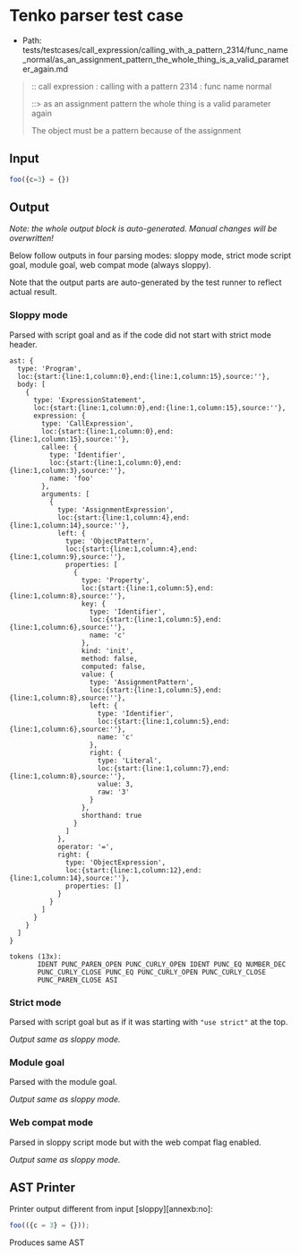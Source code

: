 # Tenko parser test case

- Path: tests/testcases/call_expression/calling_with_a_pattern_2314/func_name_normal/as_an_assignment_pattern_the_whole_thing_is_a_valid_parameter_again.md

> :: call expression : calling with a pattern 2314 : func name normal
>
> ::> as an assignment pattern the whole thing is a valid parameter again
>
> The object must be a pattern because of the assignment

## Input

`````js
foo({c=3} = {})
`````

## Output

_Note: the whole output block is auto-generated. Manual changes will be overwritten!_

Below follow outputs in four parsing modes: sloppy mode, strict mode script goal, module goal, web compat mode (always sloppy).

Note that the output parts are auto-generated by the test runner to reflect actual result.

### Sloppy mode

Parsed with script goal and as if the code did not start with strict mode header.

`````
ast: {
  type: 'Program',
  loc:{start:{line:1,column:0},end:{line:1,column:15},source:''},
  body: [
    {
      type: 'ExpressionStatement',
      loc:{start:{line:1,column:0},end:{line:1,column:15},source:''},
      expression: {
        type: 'CallExpression',
        loc:{start:{line:1,column:0},end:{line:1,column:15},source:''},
        callee: {
          type: 'Identifier',
          loc:{start:{line:1,column:0},end:{line:1,column:3},source:''},
          name: 'foo'
        },
        arguments: [
          {
            type: 'AssignmentExpression',
            loc:{start:{line:1,column:4},end:{line:1,column:14},source:''},
            left: {
              type: 'ObjectPattern',
              loc:{start:{line:1,column:4},end:{line:1,column:9},source:''},
              properties: [
                {
                  type: 'Property',
                  loc:{start:{line:1,column:5},end:{line:1,column:8},source:''},
                  key: {
                    type: 'Identifier',
                    loc:{start:{line:1,column:5},end:{line:1,column:6},source:''},
                    name: 'c'
                  },
                  kind: 'init',
                  method: false,
                  computed: false,
                  value: {
                    type: 'AssignmentPattern',
                    loc:{start:{line:1,column:5},end:{line:1,column:8},source:''},
                    left: {
                      type: 'Identifier',
                      loc:{start:{line:1,column:5},end:{line:1,column:6},source:''},
                      name: 'c'
                    },
                    right: {
                      type: 'Literal',
                      loc:{start:{line:1,column:7},end:{line:1,column:8},source:''},
                      value: 3,
                      raw: '3'
                    }
                  },
                  shorthand: true
                }
              ]
            },
            operator: '=',
            right: {
              type: 'ObjectExpression',
              loc:{start:{line:1,column:12},end:{line:1,column:14},source:''},
              properties: []
            }
          }
        ]
      }
    }
  ]
}

tokens (13x):
       IDENT PUNC_PAREN_OPEN PUNC_CURLY_OPEN IDENT PUNC_EQ NUMBER_DEC
       PUNC_CURLY_CLOSE PUNC_EQ PUNC_CURLY_OPEN PUNC_CURLY_CLOSE
       PUNC_PAREN_CLOSE ASI
`````

### Strict mode

Parsed with script goal but as if it was starting with `"use strict"` at the top.

_Output same as sloppy mode._

### Module goal

Parsed with the module goal.

_Output same as sloppy mode._

### Web compat mode

Parsed in sloppy script mode but with the web compat flag enabled.

_Output same as sloppy mode._

## AST Printer

Printer output different from input [sloppy][annexb:no]:

````js
foo(({c = 3} = {}));
````

Produces same AST
